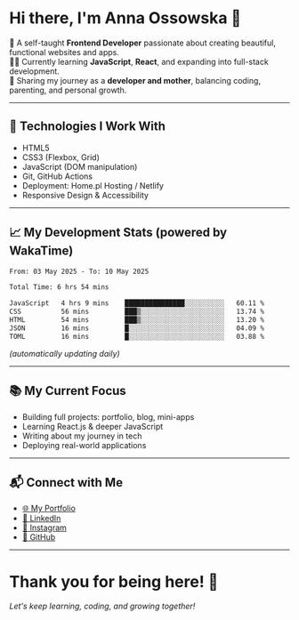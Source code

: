 # Hi there, I'm Anna Ossowska 👋

🌸 A self-taught **Frontend Developer** passionate about creating beautiful, functional websites and apps.  
👩‍💻 Currently learning **JavaScript**, **React**, and expanding into full-stack development.  
💬 Sharing my journey as a **developer and mother**, balancing coding, parenting, and personal growth.

---

## 🚀 Technologies I Work With
- HTML5
- CSS3 (Flexbox, Grid)
- JavaScript (DOM manipulation)
- Git, GitHub Actions
- Deployment: Home.pl Hosting / Netlify
- Responsive Design & Accessibility

---

## 📈 My Development Stats (powered by WakaTime)

<!--START_SECTION:waka-->

```txt
From: 03 May 2025 - To: 10 May 2025

Total Time: 6 hrs 54 mins

JavaScript   4 hrs 9 mins    ███████████████░░░░░░░░░░   60.11 %
CSS          56 mins         ███▒░░░░░░░░░░░░░░░░░░░░░   13.74 %
HTML         54 mins         ███▒░░░░░░░░░░░░░░░░░░░░░   13.20 %
JSON         16 mins         █░░░░░░░░░░░░░░░░░░░░░░░░   04.09 %
TOML         16 mins         █░░░░░░░░░░░░░░░░░░░░░░░░   03.88 %
```

<!--END_SECTION:waka-->

_(automatically updating daily)_

---

## 📚 My Current Focus

- Building full projects: portfolio, blog, mini-apps
- Learning React.js & deeper JavaScript
- Writing about my journey in tech
- Deploying real-world applications

---

## 📬 Connect with Me

- [🌐 My Portfolio](https://ossowska.tech)
- [💼 LinkedIn](https://linkedin.com/in/anna-ossowska-130493a0/)
- [📸 Instagram](https://instagram.com/wiedzma_w_korpo/)
- [🐙 GitHub](https://github.com/anka-oss)

---

# Thank you for being here! 🚀  
_Let's keep learning, coding, and growing together!_

